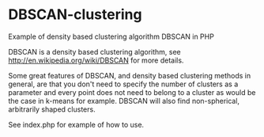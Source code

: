 DBSCAN-clustering
=================

Example of density based clustering algorithm DBSCAN in PHP

DBSCAN is a density based clustering algorithm, see http://en.wikipedia.org/wiki/DBSCAN for more details.

Some great features of DBSCAN, and density based clustering methods in general, are that you don't need to specify the number of clusters as a parameter and every point does not need to belong to a cluster as would be the case in k-means for example. DBSCAN will also find non-spherical, arbitrarily shaped clusters.

See index.php for example of how to use.
